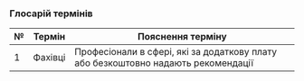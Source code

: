 ### Глосарій термінів

| №    | Термін | Пояснення терміну |
| ---- | -------| ------------------|
| 1    | Фахівці     | Професіонали в сфері, які за додаткову плату або безкоштовно надають рекомендації |
